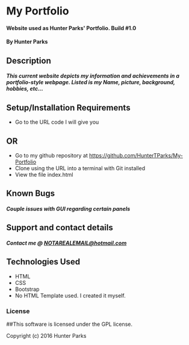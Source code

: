 # My Portfolio

#### Website used as Hunter Parks' Portfolio. Build #1.0

#### By Hunter Parks

## Description

##### This current website depicts my information and achievements in a portfolio-style webpage. Listed is my Name, picture, background, hobbies, etc...

## Setup/Installation Requirements

* Go to the URL code I will give you
## OR
* Go to my github repository at https://github.com/HunterTParks/My-Portfolio
* Clone using the URL into a terminal with Git installed
* View the file index.html

## Known Bugs

##### Couple issues with GUI regarding certain panels

## Support and contact details

##### Contact me @ NOTAREALEMAIL@hotmail.com

## Technologies Used

* HTML
* CSS
* Bootstrap
* No HTML Template used. I created it myself.

### License

##This software is licensed under the GPL license.

Copyright (c) 2016 Hunter Parks
